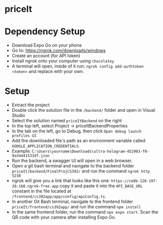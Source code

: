 # priceIt
# Dependency Setup
- Download Expo Go on your phone
- Go to: https://ngrok.com/downloads/windows
- Create an account (for API token)
- Install ngrok onto your computer using `chocolatey`
- A terminal will open, inside of it run: `ngrok config add-authtoken <token>` and replace <token> with your own. 
# Setup
- Extract the project
- Double click the solution file in the `/backend/` folder and open in Visual Studio
- Select the solution named `priceItBackend` on the right
- In the top left, select Project -> priceItBackendProperties
- In the tab on the left, go to Debug, then click `Open debug launch profiles UI`
- Add the downloaded file's path as an environment variable called `GOOGLE_APPLICATION_CREDENTIALS`.
- Example: `C:\Users\yourname\Downloads\ultra-hologram-452903-f0-9a34441533df.json`
- Run the backend, a swagger UI will open in a web browser.
- Open a git bash terminal and navigate to the backend folder `priceIt/backend/FinalProjCS392/` and run the command `ngrok http 5238`
- ngrok will give you a link that looks like this one: `https://ce8b-128-197-28-168.ngrok-free.app` copy it and paste it into the `API_BASE_URL` constant in the file located at `/frontend/cs392app/app/config/apiConfig.ts`.
- In another Git Bash terminal, navigate to the frontend folder `priceIt/frontend/cs392app/` and run the command `npm install`
- In the same frontend folder, run the command `npx expo start`. Scan the QR code with your camera after installing Expo Go.

